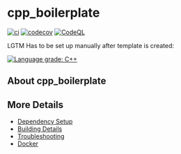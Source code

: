 # cpp_boilerplate

[![ci](https://github.com/adomasbaliuka/cpp_boilerplate/actions/workflows/ci.yml/badge.svg)](https://github.com/adomasbaliuka/cpp_boilerplate/actions/workflows/ci.yml)
[![codecov](https://codecov.io/gh/adomasbaliuka/cpp_boilerplate/branch/main/graph/badge.svg)](https://codecov.io/gh/adomasbaliuka/cpp_boilerplate)
[![CodeQL](https://github.com/adomasbaliuka/cpp_boilerplate/actions/workflows/codeql-analysis.yml/badge.svg)](https://github.com/adomasbaliuka/cpp_boilerplate/actions/workflows/codeql-analysis.yml)

LGTM Has to be set up manually after template is created:

[![Language grade: C++](https://img.shields.io/lgtm/grade/cpp/github/adomasbaliuka/cpp_boilerplate)](https://lgtm.com/projects/g/adomasbaliuka/cpp_boilerplate/context:cpp)

## About cpp_boilerplate



## More Details

 * [Dependency Setup](README_dependencies.md)
 * [Building Details](README_building.md)
 * [Troubleshooting](README_troubleshooting.md)
 * [Docker](README_docker.md)
